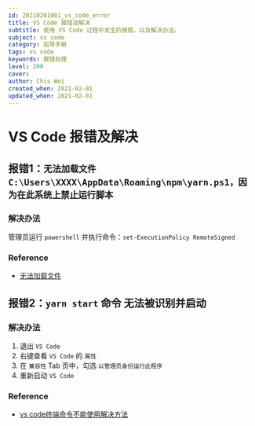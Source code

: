 ```yaml
---
id: 20210201001_vs_code_error
title: VS Code 报错及解决
subtitle: 使用 VS Code 过程中发生的报错，以及解决办法。
subject: vs code
category: 指导手册
tags: vs code
keywords: 报错处理
level: 200
cover: 
author: Chis Wei
created_when: 2021-02-01
updated_when: 2021-02-01
---
```


# VS Code 报错及解决

## 报错1：`无法加载文件 C:\Users\XXXX\AppData\Roaming\npm\yarn.ps1，因为在此系统上禁止运行脚本`

### 解决办法

管理员运行 `powershell` 并执行命令：`set-ExecutionPolicy RemoteSigned`

### Reference

- [无法加载文件](https://blog.csdn.net/witjylzt/article/details/105136274)

## 报错2：`yarn start` 命令 无法被识别并启动

### 解决办法

1. 退出 `VS Code`
1. 右键查看 `VS Code` 的 `属性`
1. 在 `兼容性` Tab 页中，勾选 `以管理员身份运行此程序`
1. 重新启动 `VS Code`

### Reference

- [vs code终端命令不能使用解决方法](https://blog.csdn.net/jiangwei1994/article/details/81771963)
